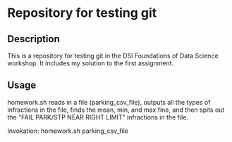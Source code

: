 # Repository for testing git

## Description

This is a repository for testing git in the DSI Foundations of Data Science workshop. It includes my solution to the first assignment.

## Usage

homework.sh reads in a file (parking_csv_file), outputs all the types of infractions in the file, finds the mean, min, and max fine, and then spits out the "FAIL PARK/STP NEAR RIGHT LIMIT" infractions in the file. 

Invokation: homework.sh parking_csv_file
